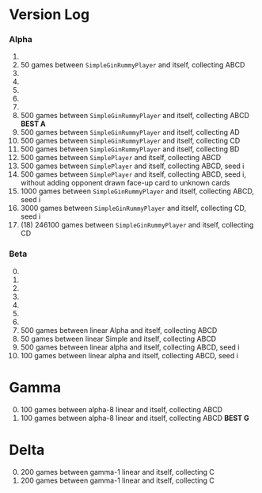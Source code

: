 # Version Log

### Alpha
1.
2. 50 games between `SimpleGinRummyPlayer` and itself, collecting ABCD
3.
4.
5.
6.
7.
8. 500 games between `SimpleGinRummyPlayer` and itself, collecting ABCD **BEST A**
8. 500 games between `SimpleGinRummyPlayer` and itself, collecting AD
10. 500 games between `SimpleGinRummyPlayer` and itself, collecting CD
11. 500 games between `SimpleGinRummyPlayer` and itself, collecting BD
12. 500 games between `SimplePlayer` and itself, collecting ABCD
13. 500 games between `SimplePlayer` and itself, collecting ABCD, seed i
14. 500 games between `SimplePlayer` and itself, collecting ABCD, seed i, without adding opponent drawn face-up card to unknown cards
15. 1000 games between `SimpleGinRummyPlayer` and itself, collecting ABCD, seed i
16. 3000 games between `SimpleGinRummyPlayer` and itself, collecting CD, seed i
17. (18) 246100 games between `SimpleGinRummyPlayer` and itself, collecting CD


### Beta
0.
1.
2.
3.
4.
5.
6.
7. 500 games between linear Alpha and itself, collecting ABCD
8. 50 games between linear Simple and itself, collecting ABCD
9. 500 games between linear alpha and itself, collecting ABCD, seed i
10. 100 games between linear alpha and itself, collecting ABCD, seed i


# Gamma
0. 100 games between alpha-8 linear and itself, collecting ABCD
1. 100 games between alpha-8 linear and itself, collecting ABCD **BEST G**


# Delta
0. 200 games between gamma-1 linear and itself, collecting C
1. 200 games between gamma-1 linear and itself, collecting C
